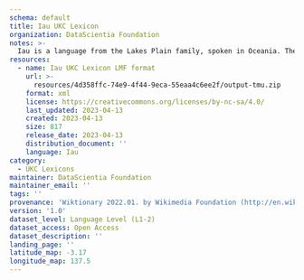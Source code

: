 ```yaml
---
schema: default
title: Iau UKC Lexicon
organization: DataScientia Foundation
notes: >-
  Iau is a language from the Lakes Plain family, spoken in Oceania. The UKC Lexicon of Iau is represented as a lexico-semantic network. It consists of words, word senses, synsets, as well as sense-level and synset-level relationships.
resources:
  - name: Iau UKC Lexicon LMF format
    url: >-
      resources/4d358ffc-74e9-4f44-9eca-55eaa4c6ee2f/output-tmu.zip
    format: xml
    license: https://creativecommons.org/licenses/by-nc-sa/4.0/
    last_updated: 2023-04-13
    created: 2023-04-13
    size: 817
    release_date: 2023-04-13
    distribution_document: ''
    language: Iau
category:
  - UKC Lexicons
maintainer: DataScientia Foundation
maintainer_email: ''
tags: ''
provenance: 'Wiktionary 2022.01. by Wikimedia Foundation (http://en.wiktionary.org); KinDiv: Kinship Diversity 1.0 by Temuulen Khishigsuren (http://ukc.disi.unitn.it/index.php/kinship/); Princeton WordNet 2.1 by Princeton University (https://wordnet.princeton.edu)'
version: '1.0'
dataset_level: Language Level (L1-2)
dataset_access: Open Access
dataset_description: ''
landing_page: ''
latitude_map: -3.17
longitude_map: 137.5
---
```

